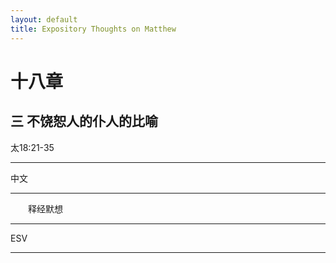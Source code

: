 ```yaml
---
layout: default
title: Expository Thoughts on Matthew
---
```


# 十八章 

## 三 不饶恕人的仆人的比喻

太18:21-35

***

中文<br>

***

&emsp;&emsp;释经默想

***

ESV

***
